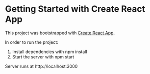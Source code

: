 # Getting Started with Create React App

This project was bootstrapped with [Create React App](https://github.com/facebook/create-react-app).

In order to run the project:

1. Install dependencies with npm install
2. Start the server with npm start

Server runs at http://localhost:3000
